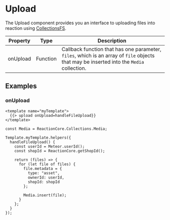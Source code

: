 # Upload

The Upload component provides you an interface to uploading files into reaction using [CollectionsFS](https://github.com/CollectionFS/Meteor-CollectionFS).


Property                       | Type     | Description
------------------------------ | -------- | -----------------------------------------------------------------------------
onUpload                     | Function | Callback function that has one parameter, `files`, which is an array of `file` objects that may be inserted into the `Media` collection.

## Examples

### onUpload

```
<template name="myTemplate">
  {{> upload onUpload=handleFileUpload}}
</template>
```

```
const Media = ReactionCore.Collections.Media;

Template.myTemplate.helpers({
  handleFileUpload() {
    const userId = Meteor.userId();
    const shopId = ReactionCore.getShopId();

    return (files) => {
      for (let file of files) {
        file.metadata = {
          type: "asset",
          ownerId: userId,
          shopId: shopId
        };

        Media.insert(file);
      }
    };
  }
});
```
